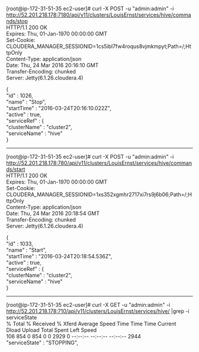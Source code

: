 [root@ip-172-31-51-35 ec2-user]# curl -X POST -u "admin:admin" -i   http://52.201.218.178:7180/api/v11/clusters/LouisErnst/services/hive/commands/stop  
HTTP/1.1 200 OK  
Expires: Thu, 01-Jan-1970 00:00:00 GMT  
Set-Cookie: CLOUDERA_MANAGER_SESSIONID=1cs5ibl7fw4roqus8vjmkmpyt;Path=/;HttpOnly  
Content-Type: application/json  
Date: Thu, 24 Mar 2016 20:16:10 GMT  
Transfer-Encoding: chunked  
Server: Jetty(6.1.26.cloudera.4)  
  
{  
  "id" : 1026,  
  "name" : "Stop",  
  "startTime" : "2016-03-24T20:16:10.022Z",  
  "active" : true,  
  "serviceRef" : {  
    "clusterName" : "cluster2",  
    "serviceName" : "hive"  
  }  
________________________________________  
  
[root@ip-172-31-51-35 ec2-user]# curl -X POST -u "admin:admin" -i   http://52.201.218.178:780/api/v11/clusters/LouisErnst/services/hive/commands/start  
HTTP/1.1 200 OK  
Expires: Thu, 01-Jan-1970 00:00:00 GMT  
Set-Cookie: CLOUDERA_MANAGER_SESSIONID=1xs352xgmhr2717xi7rs9j6b06;Path=/;HttpOnly  
Content-Type: application/json  
Date: Thu, 24 Mar 2016 20:18:54 GMT  
Transfer-Encoding: chunked  
Server: Jetty(6.1.26.cloudera.4)  
  
{  
  "id" : 1033,  
  "name" : "Start",  
  "startTime" : "2016-03-24T20:18:54.536Z",  
  "active" : true,  
  "serviceRef" : {  
    "clusterName" : "cluster2",  
    "serviceName" : "hive"  
  }   
________________________________________  
  
  [root@ip-172-31-51-35 ec2-user]# curl -X GET -u "admin:admin" -i   http://52.201.218.178:710/api/v11/clusters/LouisErnst/services/hive/ |grep -i serviceState  
  % Total    % Received % Xferd  Average Speed   Time    Time     Time  Current  
                                 Dload  Upload   Total   Spent    Left  Speed  
106   854    0   854    0     0   2929      0 --:--:-- --:--:-- --:--:--  2944  
  "serviceState" : "STOPPING",  
